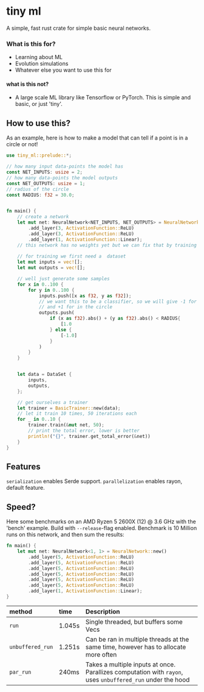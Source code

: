 
# tiny ml

A simple, fast rust crate for simple basic neural networks. 

### What is this for?
- Learning about ML 
- Evolution simulations
- Whatever else you want to use this for

#### what is this **not**?
- A large scale ML library like Tensorflow or PyTorch. This is simple and basic, or just 'tiny'.

## How to use this?
As an example, here is how to make a model that can tell if a point is in a circle or not!
```rust
use tiny_ml::prelude::*;

// how many input data-points the model has
const NET_INPUTS: usize = 2;
// how many data-points the model outputs
const NET_OUTPUTS: usize = 1;
// radius of the circle
const RADIUS: f32 = 30.0;


fn main() {
    // create a network   
    let mut net: NeuralNetwork<NET_INPUTS, NET_OUTPUTS> = NeuralNetwork::new()
        .add_layer(3, ActivationFunction::ReLU)
        .add_layer(3, ActivationFunction::ReLU)
        .add_layer(1, ActivationFunction::Linear);
    // this network has no weights yet but we can fix that by training it
    
    // for training we first need a  dataset
    let mut inputs = vec![];
    let mut outputs = vec![];

    // well just generate some samples
    for x in 0..100 {
        for y in 0..100 {
            inputs.push([x as f32, y as f32]);
            // we want this to be a classifier, so we will give -1 for in the circle 
            // and +1 for in the circle 
            outputs.push(
                if (x as f32).abs() + (y as f32).abs() < RADIUS{
                    [1.0
                } else {
                    [-1.0]
                }
            )
        }
    }


    let data = DataSet {
        inputs,
        outputs,
    };

    // get ourselves a trainer
    let trainer = BasicTrainer::new(data);
    // let it train 10 times, 50 iterations each 
    for _ in 0..10 {
        trainer.train(&mut net, 50);
        // print the total error, lower is better
        println!("{}", trainer.get_total_error(&net))
    }
}
```

## Features
`serialization` enables Serde support.
`parallelization` enables rayon, default feature.  
## Speed?
Here some benchmarks on an AMD Ryzen 5 2600X (12) @ 3.6 GHz with the 'bench' example.
Build with `--release`-flag enabled.
Benchmark is 10 Million runs on this network, and then sum the results: 
```rust
fn main() {
    let mut net: NeuralNetwork<1, 1> = NeuralNetwork::new()
        .add_layer(5, ActivationFunction::ReLU)
        .add_layer(5, ActivationFunction::ReLU)
        .add_layer(5, ActivationFunction::ReLU)
        .add_layer(5, ActivationFunction::ReLU)
        .add_layer(5, ActivationFunction::ReLU)
        .add_layer(5, ActivationFunction::ReLU)
        .add_layer(1, ActivationFunction::Linear);
}
```
| method           | time   | Description                                                                                                |
|:-----------------|:-------|:-----------------------------------------------------------------------------------------------------------|
| `run`            | 1.045s | Single threaded, but buffers some Vecs                                                                     |
| `unbuffered_run` | 1.251s | Can be ran in multiple threads at the same time, however has to allocate more often                        |
| `par_run`        | 240ms  | Takes a multiple inputs at once. Parallizes computation with `rayon`, uses `unbuffered_run` under the hood |